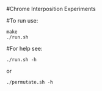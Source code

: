 #Chrome Interposition Experiments

#To run use:
```
make
./run.sh
```

#For help see:
```
./run.sh -h
```
or
```
./permutate.sh -h
```
